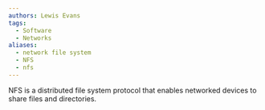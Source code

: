 ```yaml
---
authors: Lewis Evans
tags:
  - Software
  - Networks
aliases:
  - network file system
  - NFS
  - nfs
---
```

NFS is a distributed file system protocol that enables networked devices to share files and directories.